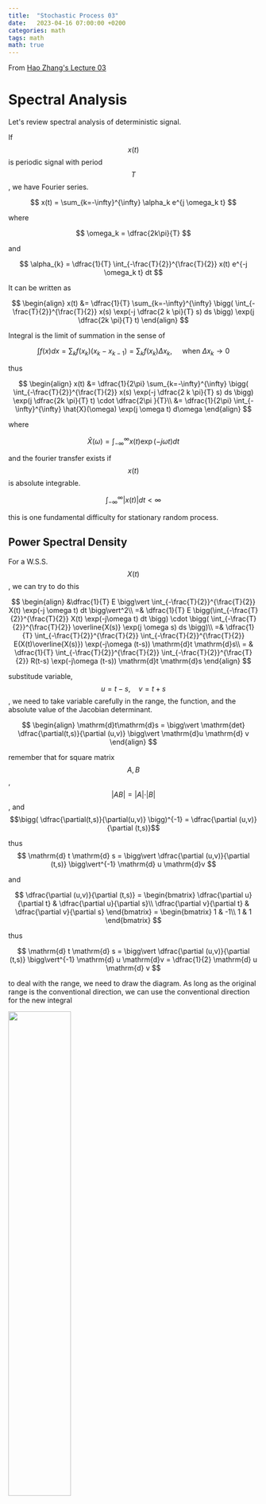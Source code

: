 ```yaml
---
title:  "Stochastic Process 03"
date:   2023-04-16 07:00:00 +0200
categories: math
tags: math
math: true
---
```


From [Hao Zhang's Lecture 03](https://v.ucas.ac.cn/course/CourseIndex.do?courseid=b917aacfcbfe4649aaec1d46bb8edd51)

# Spectral Analysis

Let's review spectral analysis of deterministic signal.

If $$x(t)$$ is periodic signal with period $$T$$, we have Fourier series.

$$
x(t) = \sum_{k=-\infty}^{\infty} \alpha_k e^{j \omega_k t}
$$

where

$$
\omega_k = \dfrac{2k\pi}{T}
$$

and

$$
\alpha_{k} = \dfrac{1}{T} \int_{-\frac{T}{2}}^{\frac{T}{2}} x(t) e^{-j \omega_k t} dt
$$

It can be written as

$$
\begin{align}
x(t) &= \dfrac{1}{T} \sum_{k=-\infty}^{\infty} \bigg( \int_{-\frac{T}{2}}^{\frac{T}{2}} x(s) \exp(-j \dfrac{2 k \pi}{T} s) ds \bigg) \exp(j \dfrac{2k \pi}{T} t)
\end{align}
$$

Integral is the limit of summation in the sense of

$$
\int f(x)dx = \sum_{k} f(x_k) (x_k - x_{k-1}) = \sum_{k} f(x_k) \Delta x_k, \quad \text{ when } \Delta x_k \to 0
$$

thus

$$
\begin{align}
x(t) &= \dfrac{1}{2\pi} \sum_{k=-\infty}^{\infty} \bigg( \int_{-\frac{T}{2}}^{\frac{T}{2}} x(s) \exp(-j \dfrac{2 k \pi}{T} s) ds \bigg) \exp(j \dfrac{2k \pi}{T} t) \cdot \dfrac{2\pi }{T}\\
&= \dfrac{1}{2\pi} \int_{-\infty}^{\infty} \hat{X}(\omega) \exp(j \omega t) d\omega
\end{align}
$$

where

$$
\hat{X}(\omega) = \int_{-\infty}^{\infty} x(t) \exp(-j \omega t) dt
$$

and the fourier transfer exists if $$x(t)$$ is absolute integrable.

$$
\int_{-\infty}^{\infty} \vert x(t) \vert dt  < \infty
$$

this is one fundamental difficulty for stationary random process.

## Power Spectral Density

For a W.S.S. $$X(t)$$, we can try to do this

$$
\begin{align}
&\dfrac{1}{T} E \bigg\vert \int_{-\frac{T}{2}}^{\frac{T}{2}} X(t) \exp(-j \omega t) dt \bigg\vert^2\\
=& \dfrac{1}{T} E \bigg(\int_{-\frac{T}{2}}^{\frac{T}{2}} X(t) \exp(-j\omega t) dt \bigg) \cdot \bigg( \int_{-\frac{T}{2}}^{\frac{T}{2}} \overline{X(s)} \exp(j \omega s) ds \bigg)\\
=& \dfrac{1}{T} \int_{-\frac{T}{2}}^{\frac{T}{2}} \int_{-\frac{T}{2}}^{\frac{T}{2}} E(X(t)\overline{X(s)}) \exp(-j\omega (t-s)) \mathrm{d}t \mathrm{d}s\\
= & \dfrac{1}{T} \int_{-\frac{T}{2}}^{\frac{T}{2}} \int_{-\frac{T}{2}}^{\frac{T}{2}} R(t-s) \exp(-j\omega (t-s)) \mathrm{d}t \mathrm{d}s
\end{align}
$$

substitude variable, $$u=t-s, \quad v = t+s$$, we need to take variable carefully in the range, the function, and the absolute value of the Jacobian determinant.

$$
\begin{align}
\mathrm{d}t\mathrm{d}s = \bigg\vert \mathrm{det} \dfrac{\partial(t,s)}{\partial (u,v)} \bigg\vert \mathrm{d}u \mathrm{d} v
\end{align}
$$

remember that for square matrix $$A, B$$, $$\vert A B \vert = \vert A \vert \cdot \vert B \vert$$, and $$\bigg( \dfrac{\partial(t,s)}{\partial(u,v)} \bigg)^{-1} = \dfrac{\partial (u,v)}{\partial (t,s)}$$

thus
$$
\mathrm{d} t \mathrm{d} s = \bigg\vert \dfrac{\partial (u,v)}{\partial (t,s)} \bigg\vert^{-1} \mathrm{d} u \mathrm{d}v
$$

and

$$
\dfrac{\partial (u,v)}{\partial (t,s)} =
\begin{bmatrix}
\dfrac{\partial u}{\partial t} & \dfrac{\partial u}{\partial s}\\
\dfrac{\partial v}{\partial t} & \dfrac{\partial v}{\partial s}
\end{bmatrix} =
\begin{bmatrix}
1 & -1\\
1 & 1
\end{bmatrix}
$$

thus

$$
\mathrm{d} t \mathrm{d} s = \bigg\vert \dfrac{\partial (u,v)}{\partial (t,s)} \bigg\vert^{-1} \mathrm{d} u \mathrm{d}v = \dfrac{1}{2} \mathrm{d} u \mathrm{d} v
$$

to deal with the range, we need to draw the diagram. As long as the original range is the conventional direction, we can use the conventional direction for the new integral


<img src="/assets/img/2023-04-16-stochastic-process-03/001.png" style="width:50%;height:50%;">

thus

$$
\begin{align}
&\dfrac{1}{2T} \bigg( \int_{-T}^{0} \int_{-T-u}^{T+u} + \int_{0}^{T} \int_{-T+u}^{T-u} \bigg) R(u)\exp(-j\omega u) \mathrm{d} v \mathrm{d} u\\
=&\dfrac{1}{2T} \int_{-T}^{T} \int_{-T+\vert u \vert}^{T- \vert u\vert} R(u)\exp(-j\omega u) \mathrm{d} v \mathrm{d} u\\
=&\dfrac{1}{2T} \int_{-T}^{T} (2T - 2 \vert u \vert) R(u)\exp(-j\omega u) \mathrm{d} u\\
=& \int_{-T}^{T} \Big(1 - \dfrac{ \vert u \vert}{T}\Big) R(u)\exp(-j\omega u) \mathrm{d} u
\end{align}
$$

let $$T \to \infty$$

$$
 \dfrac{1}{T} E \bigg\vert \int_{-\frac{T}{2}}^{\frac{T}{2}} X(t) \exp(-j \omega t) dt \bigg\vert^2 = \int_{-\infty}^{\infty} R(u) \exp(-j\omega u) du = S(\omega)
$$

This is called Wiener-Khinchine theorem.
It is interesting to note here, if assume $$R(u)$$ is real function, since $$R(u)$$ is positive definite function (thus it is also symmetry), we know its Fourier transfer is real and symmetry, and positive for all $$\omega$$, meets the idea of power spectral density. Thus

$$
\begin{align}
S(\omega) &= \int_{-\infty}^{\infty} R(t) \cos(\omega t) dt\\
R(t) &= \dfrac{1}{2\pi} \int_{-\infty}^{\infty} S(\omega) \cos(\omega t) d\omega
\end{align}
$$

## LTI Responses

Assumes a W.S.S. process $$X(t)$$ with PSD $$S(\omega)$$ passing through a LTI system with impulse response $$h(t)$$, we know

$$
Y(t) = \int_{-\infty}^{\infty} h(t-\tau) X(\tau) d\tau
$$

then

$$
\begin{align}
&R_{Y}(t,s) = E(Y(t) \overline{Y(s)}) = E \bigg(\int_{-\infty}^{\infty} h(t-\tau) X(\tau) d\tau \bigg) \overline{\bigg(\int_{-\infty}^{\infty} h(s-r)X(r)dr\bigg)}\\
=& \int_{-\infty}^{\infty} \int_{-\infty}^{\infty} R_{X}(\tau-r) h(t-\tau) \overline{h(s-r)} d\tau dr
\end{align}
$$

to see if the integral is a convolutoin, the summation of all the variable in the function, has to cancel all the integral variable, and it gives the convolutoin at the value of the summation.

We need to define

$$
\tilde{h}(t) = \overline{h(-t)}
$$

then

$$
\begin{align}
R_{Y}(t,s) &= \int_{-\infty}^{\infty} \int_{-\infty}^{\infty} R_{X}(\tau-r) h(t-\tau) \overline{h(s-r)} d\tau dr\\
&= \int_{-\infty}^{\infty} \int_{-\infty}^{\infty} R_{X}(\tau-r) h(t-\tau) \tilde{h}(r-s) d\tau dr\\
&= R_{X} * h * \tilde{h} (t-s)
\end{align}
$$

thus it is clear $$Y(t)$$ is W.S.S., also

$$
S_Y(\omega) = S_X(\omega)\cdot H(\omega) \cdot \tilde{H}(\omega)
$$

and

$$
\begin{align}
\tilde{H}(\omega) &= \int_{-\infty}^{\infty} \tilde{h}(t) \exp(-j\omega t) dt\\
&= \int_{-\infty}^{\infty} \overline{h(-t)} \exp(-j\omega t) dt\\
&= \overline{\int_{-\infty}^{\infty} h(-t) \exp(j\omega t) dt}\\
&= \overline{\int_{-\infty}^{\infty} h(\tau) \exp(-j\omega \tau) d\tau}\\
&= \overline{H(\omega)}
\end{align}
$$

thus

$$
S_Y(\omega) = S_X(\omega) \cdot H(\omega) \cdot \overline{H(\omega)} = S_X(\omega) \vert H(\omega) \vert^2
$$

## Common PSDs And Their Autocorrelations

Please note that the Fourier transform is not the same (or similar) as Laplace transform table, since the table we usually see is for single sided functions.

$$
\begin{align}
S(\omega) &= \int_{-\infty}^{\infty} R(\tau) \exp(-j\omega\tau)d\tau\\
R(\tau) &= \dfrac{1}{2\pi}\int_{-\infty}^{\infty} S(\omega) \exp(j\omega\tau) d\omega
\end{align}
$$

or using frequency (Hz) instead of angular frequency

$$
\begin{align}
S(f) &= \int_{-\infty}^{\infty}R(\tau)\exp(-j2\pi f \tau) d\tau\\
R(\tau) &= \int_{-\infty}^{\infty} S(f) \exp(j2\pi f \tau) df
\end{align}
$$

### White Noise

For a white noise with two-sided PSD

$$
S(f) = N_0
$$

The autocorrelation is

$$R(\tau) = N_0 \delta(\tau)$$

We can verify it by

$$
\int_{-\infty}^{\infty} N_0 \delta(\tau) \exp(-j2\pi f\tau) d\tau = N_0
$$

Note that the directly apply of the inverse Fourier transform may seems difficult.

### Lowpass Noise

For a two-sided PSD

$$
S(f) = \dfrac{N_0}{1+\big(\dfrac{f}{f_b}\big)^2}
$$

or

$$
S(\omega) = \dfrac{N_0 \cdot \omega_b^2}{\omega_b^2+\omega^2}
$$

using the formula

$$
\int_{-\infty}^{\infty} \dfrac{1}{a^2+\omega^2} \cdot \exp(j\omega t)d \omega = \dfrac{\pi}{a} \cdot \exp(-a\vert t \vert), \quad a > 0
$$

$$
\begin{align}
R(\tau) &= \dfrac{1}{2\pi} \int_{-\infty}^{\infty} \dfrac{N_0 \cdot \omega_b^2}{\omega_b^2 + \omega^2} \cdot \exp(j\omega \tau) d\omega\\
&= \dfrac{1}{2\pi} \cdot N_0 \cdot \omega_b^2 \cdot \dfrac{\pi}{\omega_b} \cdot \exp(-\omega_b \vert \tau \vert)\\
&= \pi f_b \cdot N_0 \cdot \exp(-2\pi f_b \vert \tau \vert)
\end{align}
$$

We can do a quick sanity check, since the effective power bandwidth is $$\pi f_b/2$$, we should have

$$
2N_0 \cdot \dfrac{\pi}{2} \cdot f_b = \pi f_b \cdot N_0
$$
